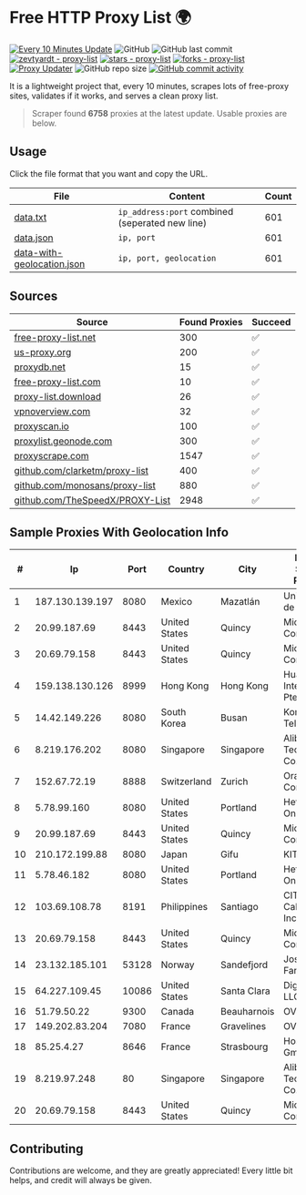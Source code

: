 
# Free HTTP Proxy List 🌍

[![Every 10 Minutes Update](https://github.com/mertguvencli/http-proxy-list/actions/workflows/main.yml/badge.svg?branch=main)](https://github.com/mertguvencli/http-proxy-list/actions/workflows/main.yml)
![GitHub](https://img.shields.io/github/license/mertguvencli/http-proxy-list)
![GitHub last commit](https://img.shields.io/github/last-commit/mertguvencli/http-proxy-list)
[![zevtyardt - proxy-list](https://img.shields.io/static/v1?label=zevtyardt&message=proxy-list&color=blue&logo=github)](https://github.com/zevtyardt/proxy-list "Go to GitHub repo")
[![stars - proxy-list](https://img.shields.io/github/stars/zevtyardt/proxy-list?style=social)](https://github.com/zevtyardt/proxy-list)
[![forks - proxy-list](https://img.shields.io/github/forks/zevtyardt/proxy-list?style=social)](https://github.com/zevtyardt/proxy-list)
[![Proxy Updater](https://github.com/zevtyardt/proxy-list/workflows/Proxy%20Updater/badge.svg)](https://github.com/zevtyardt/proxy-list/actions?query=workflow:"Proxy+Updater")
![GitHub repo size](https://img.shields.io/github/repo-size/zevtyardt/proxy-list)
[![GitHub commit activity](https://img.shields.io/github/commit-activity/m/zevtyardt/proxy-list?logo=commits)](https://github.com/zevtyardt/proxy-list/commits/main)

It is a lightweight project that, every 10 minutes, scrapes lots of free-proxy sites, validates if it works, and serves a clean proxy list.

> Scraper found **6758** proxies at the latest update. Usable proxies are below.

## Usage

Click the file format that you want and copy the URL.

|File|Content|Count|
|----|-------|-----|
|[data.txt](https://raw.githubusercontent.com/mertguvencli/http-proxy-list/main/proxy-list/data.txt)|`ip_address:port` combined (seperated new line)|601|
|[data.json](https://raw.githubusercontent.com/mertguvencli/http-proxy-list/main/proxy-list/data.json)|`ip, port`|601|
|[data-with-geolocation.json](https://raw.githubusercontent.com/mertguvencli/http-proxy-list/main/proxy-list/data-with-geolocation.json)|`ip, port, geolocation`|601|

## Sources

|Source|Found Proxies|Succeed|
|------|-------------|-------|
|[free-proxy-list.net](https://free-proxy-list.net)|300|✅|
|[us-proxy.org](https://www.us-proxy.org)|200|✅|
|[proxydb.net](http://proxydb.net)|15|✅|
|[free-proxy-list.com](https://free-proxy-list.com/?page=&port=&type%5B%5D=http&type%5B%5D=https&up_time=0&search=Search)|10|✅|
|[proxy-list.download](https://www.proxy-list.download/HTTP)|26|✅|
|[vpnoverview.com](https://vpnoverview.com/privacy/anonymous-browsing/free-proxy-servers)|32|✅|
|[proxyscan.io](https://www.proxyscan.io)|100|✅|
|[proxylist.geonode.com](https://proxylist.geonode.com/api/proxy-list?limit=300&page=1&sort_by=lastChecked&sort_type=desc&protocols=http,https)|300|✅|
|[proxyscrape.com](https://api.proxyscrape.com/v2/?request=displayproxies&protocol=http&timeout=10000&country=all&ssl=all&anonymity=all)|1547|✅|
|[github.com/clarketm/proxy-list](https://raw.githubusercontent.com/clarketm/proxy-list/master/proxy-list-raw.txt)|400|✅|
|[github.com/monosans/proxy-list](https://raw.githubusercontent.com/monosans/proxy-list/main/proxies/http.txt)|880|✅|
|[github.com/TheSpeedX/PROXY-List](https://raw.githubusercontent.com/TheSpeedX/PROXY-List/master/http.txt)|2948|✅|


## Sample Proxies With Geolocation Info

|#|Ip|Port|Country|City|Internet Service Provider|
|-|--|----|-------|----|-------------------------|
|1|187.130.139.197|8080|Mexico|Mazatlán|Uninet S.A. de C.V.|
|2|20.99.187.69|8443|United States|Quincy|Microsoft Corporation|
|3|20.69.79.158|8443|United States|Quincy|Microsoft Corporation|
|4|159.138.130.126|8999|Hong Kong|Hong Kong|Huawei International Pte. Ltd.|
|5|14.42.149.226|8080|South Korea|Busan|Korea Telecom|
|6|8.219.176.202|8080|Singapore|Singapore|Alibaba (US) Technology Co., Ltd.|
|7|152.67.72.19|8888|Switzerland|Zurich|Oracle Corporation|
|8|5.78.99.160|8080|United States|Portland|Hetzner Online GmbH|
|9|20.99.187.69|8443|United States|Quincy|Microsoft Corporation|
|10|210.172.199.88|8080|Japan|Gifu|KITAGATA|
|11|5.78.46.182|8080|United States|Portland|Hetzner Online GmbH|
|12|103.69.108.78|8191|Philippines|Santiago|CITI Cableworld Inc.|
|13|20.69.79.158|8443|United States|Quincy|Microsoft Corporation|
|14|23.132.185.101|53128|Norway|Sandefjord|Joseph Farnell|
|15|64.227.109.45|10086|United States|Santa Clara|DigitalOcean, LLC|
|16|51.79.50.22|9300|Canada|Beauharnois|OVH SAS|
|17|149.202.83.204|7080|France|Gravelines|OVH SAS|
|18|85.25.4.27|8646|France|Strasbourg|Host Europe GmbH|
|19|8.219.97.248|80|Singapore|Singapore|Alibaba (US) Technology Co., Ltd.|
|20|20.69.79.158|8443|United States|Quincy|Microsoft Corporation|



## Contributing

Contributions are welcome, and they are greatly appreciated! Every
little bit helps, and credit will always be given.

